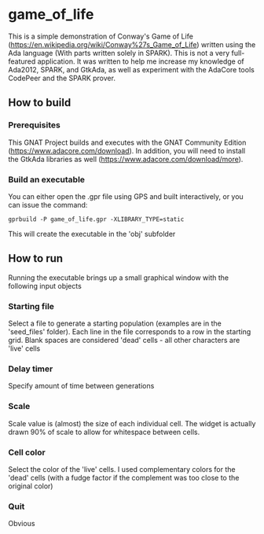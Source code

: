 # game_of_life
This is a simple demonstration of Conway's Game of Life (https://en.wikipedia.org/wiki/Conway%27s_Game_of_Life) written using the Ada language (With parts written solely in SPARK).
This is not a very full-featured application. It was written to help me increase my knowledge of Ada2012, SPARK, and GtkAda, as well as experiment with the AdaCore tools CodePeer and the SPARK prover.

## How to build

### Prerequisites
This GNAT Project builds and executes with the GNAT Community Edition (https://www.adacore.com/download). In addition, you will need to install the GtkAda libraries as well (https://www.adacore.com/download/more).

### Build an executable
You can either open the .gpr file using GPS and built interactively, or you can issue the command:
```
gprbuild -P game_of_life.gpr -XLIBRARY_TYPE=static
```
This will create the executable in the 'obj' subfolder

## How to run
Running the executable brings up a small graphical window with the following input objects

### Starting file
Select a file to generate a starting population (examples are in the 'seed_files' folder). Each line in the file corresponds to a row in the starting grid. Blank spaces are considered 'dead' cells - all other characters are 'live' cells

### Delay timer
Specify amount of time between generations

### Scale
Scale value is (almost) the size of each individual cell. The widget is actually drawn 90% of scale to allow for whitespace between cells.

### Cell color
Select the color of the 'live' cells. I used complementary colors for the 'dead' cells (with a fudge factor if the complement was too close to the original color)

### Quit
Obvious
